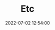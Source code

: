 ---
layout: default
title: Etc
date: 2022-07-02 12:54:00
last_modified_at : 2022-07-02 12:54:00
parent: Mooc
has_children: true
nav_order: 3
nav_exclude: true
---